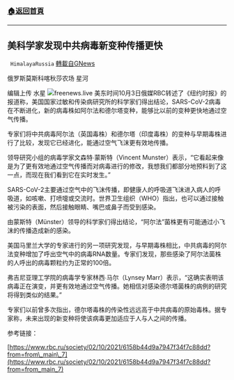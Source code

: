 ###  [:house:返回首頁](https://github.com/ourhimalayas/txt)
---


## 美科学家发现中共病毒新变种传播更快
` HimalayaRussia` [轉載自GNews](https://gnews.org/zh-hans/1571330/)

俄罗斯莫斯科喀秋莎农场 星河

编辑上传 水星
![](https://assets.gnews.org/wp-content/uploads/2021/10/N-1.jpg)freenews.live
美东时间10月3日俄媒RBC转述了《纽约时报》的报道称，美国国家过敏和传染病研究所的科学家们得出结论，SARS-CoV-2病毒在不断进化，新的病毒株如阿尔法和德尔塔变种，能够比以前的变种更快地通过空气传播。

专家们将中共病毒阿尔法（英国毒株）和德尔塔（印度毒株）的变种与早期毒株进行了比较，发现它已经进化，能通过空气飞沫更有效地传播。

领导研究小组的病毒学家文森特∙蒙斯特（Vincent Munster）表示，“它看起来像是为了更有效地通过空气传播而对病毒进行的修改，我想我们都部分地预料到了这一点，而现在我们看到它在实时发生。”

SARS-CoV-2主要通过空气中的飞沫传播，即健康人的呼吸道飞沫进入病人的呼吸道，如咳嗽、打喷嚏或交流时。世界卫生组织（WHO）指出，也可以通过接触被污染的表面，然后接触眼睛、嘴巴或鼻子而受到感染。

由蒙斯特（Münster）领导的科学家们得出结论，“阿尔法”菌株更有可能通过小飞沫的传播造成新的感染。

美国马里兰大学的专家进行的另一项研究发现，与早期毒株相比，中共病毒的阿尔法变种增加了呼出空气中的病毒RNA数量。专家们发现，那些感染了阿尔法菌株的人呼出的病毒颗粒约为正常的100倍。

弗吉尼亚理工学院的病毒学专家林西∙马尔（Lynsey Marr）表示，“这确实表明该病毒正在演变，并更有效地通过空气传播。她相信对感染德尔塔菌株的病例的研究将得到类似的结果。”

专家们以前曾多次指出，德尔塔毒株的传染性远远高于中共病毒的原始毒株。据专家称，未来出现的新变种将使该病毒更加适应于人与人之间的传播。

参考链接：

[https://www.rbc.ru/society/02/10/2021/6158b44d9a7947f34f7c88dd?from=from\_main\_7](https://www.rbc.ru/society/02/10/2021/6158b44d9a7947f34f7c88dd?from=from_main_7)
